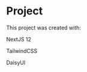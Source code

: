 
# Project

This project was created with:
<p>
NextJS 12 

</p>
<p>
 TailwindCSS 
</p>
<p>
 DaisyUI
</p>

